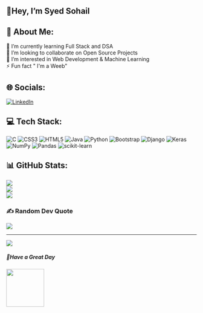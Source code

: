 ## 👋Hey, I’m Syed Sohail
## 💫 About Me:
🌱 I’m currently learning Full Stack and DSA<br>
👯 I’m looking to collaborate on Open Source Projects<br>
👀 I’m interested in Web Development & Machine Learning<br>
⚡ Fun fact " I'm a Weeb"
## 🌐 Socials:
[![LinkedIn](https://img.shields.io/badge/LinkedIn-%230077B5.svg?logo=linkedin&logoColor=white)](https://linkedin.com/in/syed-sohail-ahmed-8a7420200) 
## 💻 Tech Stack:
![C](https://img.shields.io/badge/c-%2300599C.svg?style=flat&logo=c&logoColor=white) ![CSS3](https://img.shields.io/badge/css3-%231572B6.svg?style=flat&logo=css3&logoColor=white) ![HTML5](https://img.shields.io/badge/html5-%23E34F26.svg?style=flat&logo=html5&logoColor=white) ![Java](https://img.shields.io/badge/java-%23ED8B00.svg?style=flat&logo=java&logoColor=white) ![Python](https://img.shields.io/badge/python-3670A0?style=flat&logo=python&logoColor=ffdd54) ![Bootstrap](https://img.shields.io/badge/bootstrap-%23563D7C.svg?style=flat&logo=bootstrap&logoColor=white) ![Django](https://img.shields.io/badge/django-%23092E20.svg?style=flat&logo=django&logoColor=white) ![Keras](https://img.shields.io/badge/Keras-%23D00000.svg?style=flat&logo=Keras&logoColor=white) ![NumPy](https://img.shields.io/badge/numpy-%23013243.svg?style=flat&logo=numpy&logoColor=white) ![Pandas](https://img.shields.io/badge/pandas-%23150458.svg?style=flat&logo=pandas&logoColor=white) ![scikit-learn](https://img.shields.io/badge/scikit--learn-%23F7931E.svg?style=flat&logo=scikit-learn&logoColor=white)
## 📊 GitHub Stats:
![](https://github-readme-stats.vercel.app/api?username=Syed-Sohail-26&theme=blue-green&hide_border=false&include_all_commits=true&count_private=false)<br/>
![](https://github-readme-streak-stats.herokuapp.com/?user=Syed-Sohail-26&theme=blue-green&hide_border=false)<br/>
![](https://github-readme-stats.vercel.app/api/top-langs/?username=Syed-Sohail-26&theme=blue-green&hide_border=false&include_all_commits=true&count_private=false&layout=compact)

### ✍️ Random Dev Quote
![](https://quotes-github-readme.vercel.app/api?type=horizontal&theme=radical)

---
[![](https://visitcount.itsvg.in/api?id=Syed-Sohail-26&icon=1&color=3)](https://visitcount.itsvg.in)
##### 🤝Have a Great Day
<div id="header" align="left">
  <img src="https://media.giphy.com/media/gjrYDwbjnK8x36xZIO/giphy.gif" width="100"/>
</div>


<!---
Syed-Sohail-26/Syed-Sohail-26 is a ✨ special ✨ repository because its `README.md` (this file) appears on your GitHub profile.
You can click the Preview link to take a look at your changes.
--->
